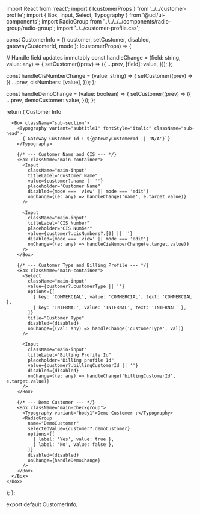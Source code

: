 import React from 'react';
import { IcustomerProps } from '../../customer-profile';
import { Box, Input, Select, Typography } from '@ucl/ui-components';
import RadioGroup from '../../../../components/radio-group/radio-group';
import '../../customer-profile.css';

const CustomerInfo = ({
  customer,
  setCustomer,
  disabled,
  gatewayCustomerId,
  mode
}: IcustomerProps) => {

  // Handle field updates immutably
  const handleChange = (field: string, value: any) => {
    setCustomer((prev) => ({
      ...prev,
      [field]: value,
    }));
  };

  const handleCisNumberChange = (value: string) => {
    setCustomer((prev) => ({
      ...prev,
      cisNumbers: [value],
    }));
  };

  const handleDemoChange = (value: boolean) => {
    setCustomer((prev) => ({
      ...prev,
      demoCustomer: value,
    }));
  };

  return (
    <Box className="section">
      <Typography variant="h3" className="main-header" fontStyle="italic">
        Customer Info
      </Typography>

      <Box className="sub-section">
        <Typography variant="subtitle1" fontStyle="italic" className="sub-head">
          {`Gateway Customer Id : ${gatewayCustomerId || 'N/A'}`}
        </Typography>

        {/* --- Customer Name and CIS --- */}
        <Box className="main-container">
          <Input
            className="main-input"
            titleLabel="Customer Name"
            value={customer?.name || ''}
            placeholder="Customer Name"
            disabled={mode === 'view' || mode === 'edit'}
            onChange={(e: any) => handleChange('name', e.target.value)}
          />

          <Input
            className="main-input"
            titleLabel="CIS Number"
            placeholder="CIS Number"
            value={customer?.cisNumbers?.[0] || ''}
            disabled={mode === 'view' || mode === 'edit'}
            onChange={(e: any) => handleCisNumberChange(e.target.value)}
          />
        </Box>

        {/* --- Customer Type and Billing Profile --- */}
        <Box className="main-container">
          <Select
            className="main-input"
            value={customer?.customerType || ''}
            options={[
              { key: 'COMMERCIAL', value: 'COMMERCIAL', text: 'COMMERCIAL' },
              { key: 'INTERNAL', value: 'INTERNAL', text: 'INTERNAL' },
            ]}
            title="Customer Type"
            disabled={disabled}
            onChange={(val: any) => handleChange('customerType', val)}
          />

          <Input
            className="main-input"
            titleLabel="Billing Profile Id"
            placeholder="Billing profile Id"
            value={customer?.billingCustomerId || ''}
            disabled={disabled}
            onChange={(e: any) => handleChange('billingCustomerId', e.target.value)}
          />
        </Box>

        {/* --- Demo Customer --- */}
        <Box className="main-checkgroup">
          <Typography variant="body1">Demo Customer :</Typography>
          <RadioGroup
            name="DemoCustomer"
            selectedValue={customer?.demoCustomer}
            options={[
              { label: 'Yes', value: true },
              { label: 'No', value: false },
            ]}
            disabled={disabled}
            onChange={handleDemoChange}
          />
        </Box>
      </Box>
    </Box>
  );
};

export default CustomerInfo;
